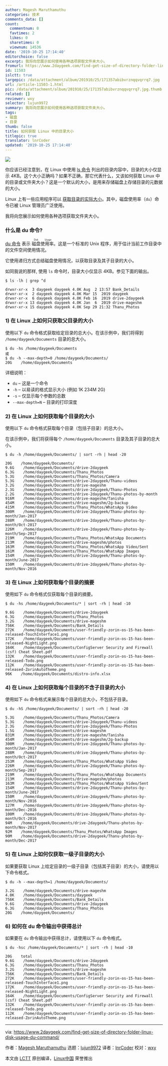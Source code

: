 ```yaml
---
author: Magesh Maruthamuthu
categories: 技术
comments_data: []
count:
  commentnum: 0
  favtimes: 2
  likes: 0
  sharetimes: 0
  viewnum: 14536
date: '2019-10-25 17:14:40'
editorchoice: false
excerpt: 我将向您展示如何使用各种选项获取文件夹大小。
fromurl: https://www.2daygeek.com/find-get-size-of-directory-folder-linux-disk-usage-du-command/
id: 11503
islctt: true
largepic: /data/attachment/album/201910/25/171357abibvrznqqvqrrq7.jpg
url: /article-11503-1.html
pic: /data/attachment/album/201910/25/171357abibvrznqqvqrrq7.jpg.thumb.jpg
related: []
reviewer: wxy
selector: lujun9972
summary: 我将向您展示如何使用各种选项获取文件夹大小。
tags:
- 磁盘
- 目录
thumb: false
title: 如何获取 Linux 中的目录大小
titlepic: true
translator: lnrCoder
updated: '2019-10-25 17:14:40'
---
```


![](/data/attachment/album/201910/25/171357abibvrznqqvqrrq7.jpg)


你应该已经注意到，在 Linux 中使用 [ls 命令](https://www.2daygeek.com/linux-unix-ls-command-display-directory-contents/) 列出的目录内容中，目录的大小仅显示 4KB。这个大小正确吗？如果不正确，那它代表什么，又该如何获取 Linux 中的目录或文件夹大小？这是一个默认的大小，是用来存储磁盘上存储目录的元数据的大小。


Linux 上有一些应用程序可以 [获取目录的实际大小](https://www.2daygeek.com/how-to-get-find-size-of-directory-folder-linux/)。其中，磁盘使用率（`du`）命令已被 Linux 管理员广泛使用。


我将向您展示如何使用各种选项获取文件夹大小。


### 什么是 du 命令?


[du 命令](https://www.2daygeek.com/linux-check-disk-usage-files-directories-size-du-command/) 表示 <ruby> 磁盘使用率 <rt>  Disk Usage </rt></ruby>。这是一个标准的 Unix 程序，用于估计当前工作目录中的文件空间使用情况。


它使用递归方式总结磁盘使用情况，以获取目录及其子目录的大小。


如同我说的那样, 使用 `ls` 命令时，目录大小仅显示 4KB。参见下面的输出。



```
$ ls -lh | grep ^d

drwxr-xr-x  3 daygeek daygeek 4.0K Aug  2 13:57 Bank_Details
drwxr-xr-x  2 daygeek daygeek 4.0K Mar 15  2019 daygeek
drwxr-xr-x  6 daygeek daygeek 4.0K Feb 16  2019 drive-2daygeek
drwxr-xr-x 13 daygeek daygeek 4.0K Jan  6  2019 drive-mageshm
drwxr-xr-x 15 daygeek daygeek 4.0K Sep 29 21:32 Thanu_Photos
```

### 1) 在 Linux 上如何只获取父目录的大小


使用以下 `du` 命令格式获取给定目录的总大小。在该示例中，我们将得到 `/home/daygeek/Documents` 目录的总大小。



```
$ du -hs /home/daygeek/Documents
或
$ du -h --max-depth=0 /home/daygeek/Documents/
20G    /home/daygeek/Documents
```

详细说明：


* `du` – 这是一个命令
* `-h` – 以易读的格式显示大小 (例如 1K 234M 2G)
* `-s` – 仅显示每个参数的总数
* `--max-depth=N` – 目录的打印深度


### 2) 在 Linux 上如何获取每个目录的大小


使用以下 `du` 命令格式获取每个目录（包括子目录）的总大小。


在该示例中，我们将获得每个 `/home/daygeek/Documents` 目录及其子目录的总大小。



```
$ du -h /home/daygeek/Documents/ | sort -rh | head -20

20G    /home/daygeek/Documents/
9.6G    /home/daygeek/Documents/drive-2daygeek
6.3G    /home/daygeek/Documents/Thanu_Photos
5.3G    /home/daygeek/Documents/Thanu_Photos/Camera
5.3G    /home/daygeek/Documents/drive-2daygeek/Thanu-videos
3.2G    /home/daygeek/Documents/drive-mageshm
2.3G    /home/daygeek/Documents/drive-2daygeek/Thanu-Photos
2.2G    /home/daygeek/Documents/drive-2daygeek/Thanu-photos-by-month
916M    /home/daygeek/Documents/drive-mageshm/Tanisha
454M    /home/daygeek/Documents/drive-mageshm/2g-backup
415M    /home/daygeek/Documents/Thanu_Photos/WhatsApp Video
300M    /home/daygeek/Documents/drive-2daygeek/Thanu-photos-by-month/Jan-2017
288M    /home/daygeek/Documents/drive-2daygeek/Thanu-photos-by-month/Oct-2017
226M    /home/daygeek/Documents/drive-2daygeek/Thanu-photos-by-month/Sep-2017
219M    /home/daygeek/Documents/Thanu_Photos/WhatsApp Documents
213M    /home/daygeek/Documents/drive-mageshm/photos
163M    /home/daygeek/Documents/Thanu_Photos/WhatsApp Video/Sent
161M    /home/daygeek/Documents/Thanu_Photos/WhatsApp Images
154M    /home/daygeek/Documents/drive-2daygeek/Thanu-photos-by-month/June-2017
150M    /home/daygeek/Documents/drive-2daygeek/Thanu-photos-by-month/Nov-2016
```

### 3) 在 Linux 上如何获取每个目录的摘要


使用如下 `du` 命令格式仅获取每个目录的摘要。



```
$ du -hs /home/daygeek/Documents/* | sort -rh | head -10

9.6G    /home/daygeek/Documents/drive-2daygeek
6.3G    /home/daygeek/Documents/Thanu_Photos
3.2G    /home/daygeek/Documents/drive-mageshm
756K    /home/daygeek/Documents/Bank_Details
272K    /home/daygeek/Documents/user-friendly-zorin-os-15-has-been-released-TouchInterface1.png
172K    /home/daygeek/Documents/user-friendly-zorin-os-15-has-been-released-NightLight.png
164K    /home/daygeek/Documents/ConfigServer Security and Firewall (csf) Cheat Sheet.pdf
132K    /home/daygeek/Documents/user-friendly-zorin-os-15-has-been-released-Todo.png
112K    /home/daygeek/Documents/user-friendly-zorin-os-15-has-been-released-ZorinAutoTheme.png
96K    /home/daygeek/Documents/distro-info.xlsx
```

### 4) 在 Linux 上如何获取每个目录的不含子目录的大小


使用如下 `du` 命令格式来展示每个目录的总大小，不包括子目录。



```
$ du -hS /home/daygeek/Documents/ | sort -rh | head -20

5.3G    /home/daygeek/Documents/Thanu_Photos/Camera
5.3G    /home/daygeek/Documents/drive-2daygeek/Thanu-videos
2.3G    /home/daygeek/Documents/drive-2daygeek/Thanu-Photos
1.5G    /home/daygeek/Documents/drive-mageshm
831M    /home/daygeek/Documents/drive-mageshm/Tanisha
454M    /home/daygeek/Documents/drive-mageshm/2g-backup
300M    /home/daygeek/Documents/drive-2daygeek/Thanu-photos-by-month/Jan-2017
288M    /home/daygeek/Documents/drive-2daygeek/Thanu-photos-by-month/Oct-2017
253M    /home/daygeek/Documents/Thanu_Photos/WhatsApp Video
226M    /home/daygeek/Documents/drive-2daygeek/Thanu-photos-by-month/Sep-2017
219M    /home/daygeek/Documents/Thanu_Photos/WhatsApp Documents
213M    /home/daygeek/Documents/drive-mageshm/photos
163M    /home/daygeek/Documents/Thanu_Photos/WhatsApp Video/Sent
154M    /home/daygeek/Documents/drive-2daygeek/Thanu-photos-by-month/June-2017
150M    /home/daygeek/Documents/drive-2daygeek/Thanu-photos-by-month/Nov-2016
127M    /home/daygeek/Documents/drive-2daygeek/Thanu-photos-by-month/Dec-2016
100M    /home/daygeek/Documents/drive-2daygeek/Thanu-photos-by-month/Oct-2016
94M    /home/daygeek/Documents/drive-2daygeek/Thanu-photos-by-month/Nov-2017
92M    /home/daygeek/Documents/Thanu_Photos/WhatsApp Images
90M    /home/daygeek/Documents/drive-2daygeek/Thanu-photos-by-month/Dec-2017
```

### 5) 在 Linux 上如何仅获取一级子目录的大小


如果要获取 Linux 上给定目录的一级子目录（包括其子目录）的大小，请使用以下命令格式。



```
$ du -h --max-depth=1 /home/daygeek/Documents/

3.2G    /home/daygeek/Documents/drive-mageshm
4.0K    /home/daygeek/Documents/daygeek
756K    /home/daygeek/Documents/Bank_Details
9.6G    /home/daygeek/Documents/drive-2daygeek
6.3G    /home/daygeek/Documents/Thanu_Photos
20G    /home/daygeek/Documents/
```

### 6) 如何在 du 命令输出中获得总计


如果要在 `du` 命令输出中获得总计，请使用以下 `du` 命令格式。



```
$ du -hsc /home/daygeek/Documents/* | sort -rh | head -10

20G    total
9.6G    /home/daygeek/Documents/drive-2daygeek
6.3G    /home/daygeek/Documents/Thanu_Photos
3.2G    /home/daygeek/Documents/drive-mageshm
756K    /home/daygeek/Documents/Bank_Details
272K    /home/daygeek/Documents/user-friendly-zorin-os-15-has-been-released-TouchInterface1.png
172K    /home/daygeek/Documents/user-friendly-zorin-os-15-has-been-released-NightLight.png
164K    /home/daygeek/Documents/ConfigServer Security and Firewall (csf) Cheat Sheet.pdf
132K    /home/daygeek/Documents/user-friendly-zorin-os-15-has-been-released-Todo.png
112K    /home/daygeek/Documents/user-friendly-zorin-os-15-has-been-released-ZorinAutoTheme.png
```



---


via: <https://www.2daygeek.com/find-get-size-of-directory-folder-linux-disk-usage-du-command/>


作者：[Magesh Maruthamuthu](https://www.2daygeek.com/author/magesh/) 选题：[lujun9972](https://github.com/lujun9972) 译者：[lnrCoder](https://github.com/lnrCoder) 校对：[wxy](https://github.com/wxy)


本文由 [LCTT](https://github.com/LCTT/TranslateProject) 原创编译，[Linux中国](https://linux.cn/) 荣誉推出